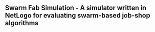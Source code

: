 ## Swarm Fab Simulation - A simulator written in NetLogo for evaluating swarm-based job-shop algorithms


